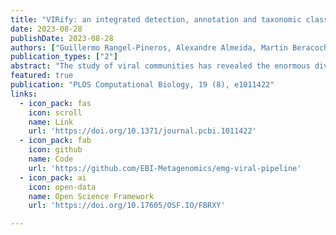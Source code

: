 ```yaml
---
title: "VIRify: an integrated detection, annotation and taxonomic classification pipeline using virus-specific protein profile hidden Markov models"
date: 2023-08-28
publishDate: 2023-08-28
authors: ["Guillermo Rangel-Pineros, Alexandre Almeida, Martin Beracochea, Ekaterina Sakharova, Manja Marz, Alejandro Reyes Muñoz, **Martin Hölzer**", "Robert D Finn"]
publication_types: ["2"]
abstract: "The study of viral communities has revealed the enormous diversity and impact these biological entities have on various ecosystems. These observations have sparked widespread interest in developing computational strategies that support the comprehensive characterisation of viral communities based on sequencing data. Here we introduce VIRify, a new computational pipeline designed to provide a user-friendly and accurate functional and taxonomic characterisation of viral communities. VIRify identifies viral contigs and prophages from metagenomic assemblies and annotates them using a collection of viral profile hidden Markov models (HMMs). These include our manually-curated profile HMMs, which serve as specific taxonomic markers for a wide range of prokaryotic and eukaryotic viral taxa and are thus used to reliably classify viral contigs. We tested VIRify on assemblies from two microbial mock communities, a large metagenomics study, and a collection of publicly available viral genomic sequences from the human gut. The results showed that VIRify could identify sequences from both prokaryotic and eukaryotic viruses, and provided taxonomic classifications from the genus to the family rank with an average accuracy of 86.6%. In addition, VIRify allowed the detection and taxonomic classification of a range of prokaryotic and eukaryotic viruses present in 243 marine metagenomic assemblies. Finally, the use of VIRify led to a large expansion in the number of taxonomically classified human gut viral sequences and the improvement of outdated and shallow taxonomic classifications. Overall, we demonstrate that VIRify is a novel and powerful resource that offers an enhanced capability to detect a broad range of viral contigs and taxonomically classify them."
featured: true
publication: "PLOS Computational Biology, 19 (8), e1011422"
links:
  - icon_pack: fas
    icon: scroll
    name: Link
    url: 'https://doi.org/10.1371/journal.pcbi.1011422'
  - icon_pack: fab
    icon: github
    name: Code 
    url: 'https://github.com/EBI-Metagenomics/emg-viral-pipeline'
  - icon_pack: ai
    icon: open-data
    name: Open Science Framework
    url: 'https://doi.org/10.17605/OSF.IO/FBRXY'

---
```


